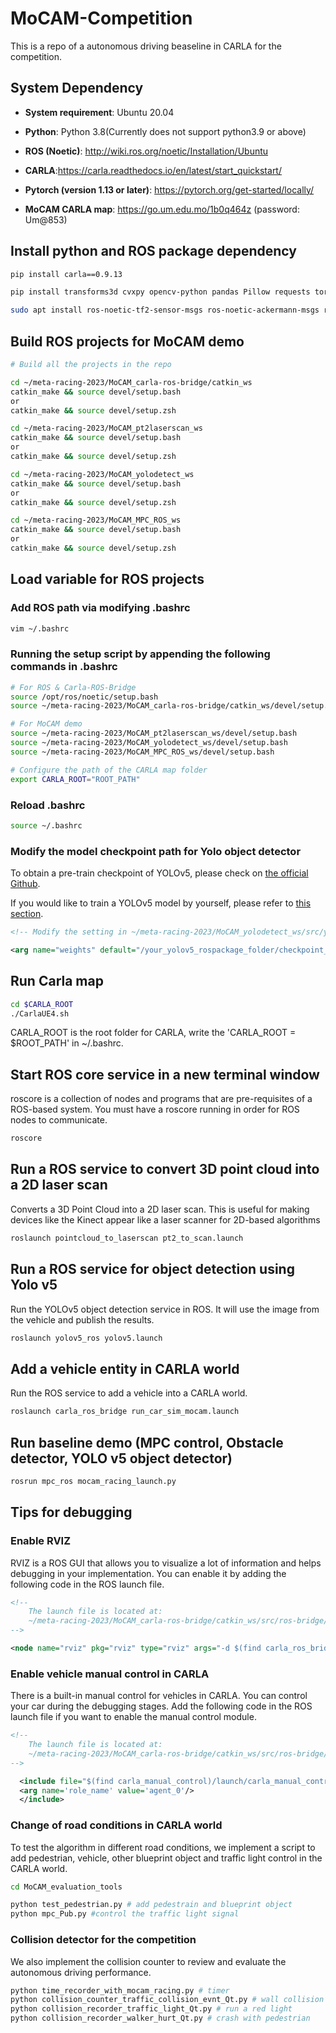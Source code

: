 # MoCAM-Competition
This is a repo of a autonomous driving beaseline in CARLA for the competition. 

## System Dependency
- **System requirement**: Ubuntu 20.04

- **Python**: Python 3.8(Currently does not support python3.9 or above)

- **ROS (Noetic)**: http://wiki.ros.org/noetic/Installation/Ubuntu

- **CARLA**:https://carla.readthedocs.io/en/latest/start_quickstart/

- **Pytorch (version 1.13 or later)**: https://pytorch.org/get-started/locally/

- **MoCAM CARLA map**: https://go.um.edu.mo/1b0q464z (password: Um@853)

## Install python and ROS package dependency
```bash
pip install carla==0.9.13

pip install transforms3d cvxpy opencv-python pandas Pillow requests torch torchvision seaborn matplotlib pyqt5

sudo apt install ros-noetic-tf2-sensor-msgs ros-noetic-ackermann-msgs ros-noetic-derived-object-msgs  ros-noetic-vision-msgs
```

## Build ROS projects for MoCAM demo
```bash
# Build all the projects in the repo

cd ~/meta-racing-2023/MoCAM_carla-ros-bridge/catkin_ws
catkin_make && source devel/setup.bash
or
catkin_make && source devel/setup.zsh

cd ~/meta-racing-2023/MoCAM_pt2laserscan_ws
catkin_make && source devel/setup.bash
or
catkin_make && source devel/setup.zsh

cd ~/meta-racing-2023/MoCAM_yolodetect_ws
catkin_make && source devel/setup.bash
or
catkin_make && source devel/setup.zsh

cd ~/meta-racing-2023/MoCAM_MPC_ROS_ws
catkin_make && source devel/setup.bash
or
catkin_make && source devel/setup.zsh
```

## Load variable for ROS projects 
### Add ROS path via modifying .bashrc
```bash
vim ~/.bashrc
```

### Running the setup script by appending the following commands in .bashrc
```bash
# For ROS & Carla-ROS-Bridge
source /opt/ros/noetic/setup.bash
source ~/meta-racing-2023/MoCAM_carla-ros-bridge/catkin_ws/devel/setup.bash

# For MoCAM demo
source ~/meta-racing-2023/MoCAM_pt2laserscan_ws/devel/setup.bash
source ~/meta-racing-2023/MoCAM_yolodetect_ws/devel/setup.bash
source ~/meta-racing-2023/MoCAM_MPC_ROS_ws/devel/setup.bash

# Configure the path of the CARLA map folder
export CARLA_ROOT="ROOT_PATH"
```

### Reload .bashrc 
```bash
source ~/.bashrc
```

### Modify the model checkpoint path for Yolo object detector
To obtain a pre-train checkpoint of YOLOv5, please check on [the official Github](https://github.com/ultralytics/yolov5).

If you would like to train a YOLOv5 model by yourself, please refer to [this section](/MoCAM_yolodetect_ws/src/yolov5_ros/README.md#train-a-yolov5-model-in-mocam).

```xml
<!-- Modify the setting in ~/meta-racing-2023/MoCAM_yolodetect_ws/src/yolov5_ros/launch/yolov5.launch -->

<arg name="weights" default="/your_yolov5_rospackage_folder/checkpoint_name.pt"/>
```

## Run Carla map
``` bash
cd $CARLA_ROOT
./CarlaUE4.sh
```
CARLA_ROOT is the root folder for CARLA, write the 'CARLA_ROOT = $ROOT_PATH' in ~/.bashrc.

## Start ROS core service in a new terminal window
roscore is a collection of nodes and programs that are pre-requisites of a ROS-based system. You must have a roscore running in order for ROS nodes to communicate.

```bash
roscore
```

## Run a ROS service to convert 3D point cloud into a 2D laser scan
Converts a 3D Point Cloud into a 2D laser scan. This is useful for making devices like the Kinect appear like a laser scanner for 2D-based algorithms

```bash
roslaunch pointcloud_to_laserscan pt2_to_scan.launch
```

## Run a ROS service for object detection using Yolo v5
Run the YOLOv5 object detection service in ROS. It will use the image from the vehicle and publish the results.

```bash
roslaunch yolov5_ros yolov5.launch
```

## Add a vehicle entity in CARLA world
Run the ROS service to add a vehicle into a CARLA world.  

```bash
roslaunch carla_ros_bridge run_car_sim_mocam.launch
```

## Run baseline demo (MPC control, Obstacle detector, YOLO v5 object detector)
```bash
rosrun mpc_ros mocam_racing_launch.py 
```

## Tips for debugging
### Enable RVIZ
RVIZ is a ROS GUI that allows you to visualize a lot of information and helps debugging in your implementation. You can enable it by adding the following code in the ROS launch file.

```xml
<!-- 
    The launch file is located at: 
    ~/meta-racing-2023/MoCAM_carla-ros-bridge/catkin_ws/src/ros-bridge/carla_ros_bridge/launch/run_car_sim_mocam.launch
-->

<node name="rviz" pkg="rviz" type="rviz" args="-d $(find carla_ros_bridge)/rviz/mpc.rviz"/>
```

### Enable vehicle manual control in CARLA
There is a built-in manual control for vehicles in CARLA. You can control your car during the debugging stages. Add the following code in the ROS launch file if you want to enable the manual control module.
```xml
<!-- 
    The launch file is located at: 
    ~/meta-racing-2023/MoCAM_carla-ros-bridge/catkin_ws/src/ros-bridge/carla_ros_bridge/launch/run_car_sim_mocam.launch
-->

  <include file="$(find carla_manual_control)/launch/carla_manual_control.launch" unless="$(arg auto_control)">
  <arg name='role_name' value='agent_0'/>
  </include>
```

### Change of road conditions in CARLA world
To test the algorithm in different road conditions, we implement a script to add pedestrian, vehicle, other blueprint object and traffic light control in the CARLA world.
```bash
cd MoCAM_evaluation_tools

python test_pedestrian.py # add pedestrain and blueprint object
python mpc_Pub.py #control the traffic light signal
```

### Collision detector for the competition
We also implement the collision counter to review and evaluate the autonomous driving performance. 
```bash
python time_recorder_with_mocam_racing.py # timer
python collision_counter_traffic_collision_evnt_Qt.py # wall collision
python collision_recorder_traffic_light_Qt.py # run a red light
python collision_recorder_walker_hurt_Qt.py # crash with pedestrian
```